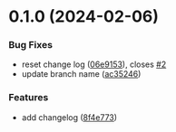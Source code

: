 # 0.1.0 (2024-02-06)


### Bug Fixes

* reset change log ([06e9153](https://github.com/nhpatten/greetings-ci/commit/06e9153f76d81ff95577a780ecc9995255d03f35)), closes [#2](https://github.com/nhpatten/greetings-ci/issues/2)
* update branch name ([ac35246](https://github.com/nhpatten/greetings-ci/commit/ac352468662e596729252590b69b1e47e0489834))


### Features

* add changelog ([8f4e773](https://github.com/nhpatten/greetings-ci/commit/8f4e7739790e5f355d66fb2b3059ed20a4b41cbc))



